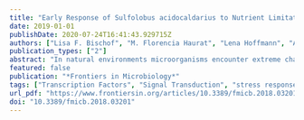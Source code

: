 ```yaml
---
title: "Early Response of Sulfolobus acidocaldarius to Nutrient Limitation"
date: 2019-01-01
publishDate: 2020-07-24T16:41:43.929715Z
authors: ["Lisa F. Bischof", "M. Florencia Haurat", "Lena Hoffmann", "Andreas Albersmeier", "Jacqueline Wolf", "Astrid Neu", "Trong Khoa Pham", "Stefan P. Albaum", "Tobias Jakobi", "Stefan Schouten", "Meina Neumann-Schaal", "Phillip C. Wright", "Jörn Kalinowski", "Bettina Siebers", "Sonja-Verena Albers"]
publication_types: ["2"]
abstract: "In natural environments microorganisms encounter extreme changes in temperature, pH, osmolarities and nutrient availability. The stress response of many bacterial species has been described in detail, however, knowledge in Archaea is limited. Here, we describe the cellular response triggered by nutrient limitation in the thermoacidophilic crenarchaeon Sulfolobus acidocaldarius. We measured changes in gene transcription and protein abundance upon nutrient depletion up to 4 h after initiation of nutrient depletion. Transcript abundance of 1118 of 2223 protein coding genes and levels of approximately 500 proteins with functions in almost all cellular processes were affected by nutrient depletion. Our study reveals a significant rerouting of the metabolism with respect to degradation of internal as well as extracellular-bound organic carbon and degradation of proteins. Moreover, changes in membrane lipid composition were observed in order to access alternative sources of energy and to maintain pH homeostasis. At transcript level, the cellular response to nutrient depletion in S. acidocaldarius seems to be controlled by the general transcription factors TFB2 and TFEβ. In addition, ribosome biogenesis is reduced, while an increased protein degradation is accompanied with a loss of protein quality control. This study provides first insights into the early cellular response of Sulfolobus to organic carbon and organic nitrogen depletion."
featured: false
publication: "*Frontiers in Microbiology*"
tags: ["Transcription Factors", "Signal Transduction", "stress response", "Archaea", "motility", "Nutrient depletion"]
url_pdf: "https://www.frontiersin.org/articles/10.3389/fmicb.2018.03201/full"
doi: "10.3389/fmicb.2018.03201"
---
```


